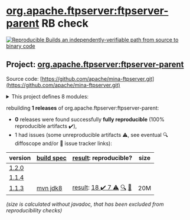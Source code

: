 [org.apache.ftpserver:ftpserver-parent](https://central.sonatype.com/artifact/org.apache.ftpserver/ftpserver-parent/1.1.3/versions) RB check
=======

[![Reproducible Builds](https://reproducible-builds.org/images/logos/rb.svg) an independently-verifiable path from source to binary code](https://reproducible-builds.org/)

## Project: [org.apache.ftpserver:ftpserver-parent](https://central.sonatype.com/artifact/org.apache.ftpserver/ftpserver-parent/1.1.3/versions)

Source code: [https://github.com/apache/mina-ftpserver.git](https://github.com/apache/mina-ftpserver.git)

<details><summary>This project defines 8 modules:</summary>

* [org.apache.ftpserver.examples:ftpserver-osgi-ftplet-service](https://central.sonatype.com/artifact/org.apache.ftpserver.examples/ftpserver-osgi-ftplet-service/1.1.3)
* [org.apache.ftpserver.examples:ftpserver-osgi-spring-service](https://central.sonatype.com/artifact/org.apache.ftpserver.examples/ftpserver-osgi-spring-service/1.1.3)
* [org.apache.ftpserver.examples:ftpserver-spring-war](https://central.sonatype.com/artifact/org.apache.ftpserver.examples/ftpserver-spring-war/1.1.3)
* [org.apache.ftpserver:ftplet-api](https://central.sonatype.com/artifact/org.apache.ftpserver/ftplet-api/1.1.3)
* [org.apache.ftpserver:ftpserver](https://central.sonatype.com/artifact/org.apache.ftpserver/ftpserver/1.1.3)
* [org.apache.ftpserver:ftpserver-core](https://central.sonatype.com/artifact/org.apache.ftpserver/ftpserver-core/1.1.3)
* [org.apache.ftpserver:ftpserver-examples](https://central.sonatype.com/artifact/org.apache.ftpserver/ftpserver-examples/1.1.3)
* [org.apache.ftpserver:ftpserver-parent](https://central.sonatype.com/artifact/org.apache.ftpserver/ftpserver-parent/1.1.3)
</details>

rebuilding **1 releases** of org.apache.ftpserver:ftpserver-parent:
- **0** releases were found successfully **fully reproducible** (100% reproducible artifacts :heavy_check_mark:),
- 1 had issues (some unreproducible artifacts :warning:, see eventual :mag: diffoscope and/or :memo: issue tracker links):

| version | [build spec](/BUILDSPEC.md) | [result](https://reproducible-builds.org/docs/jvm/): reproducible? | size |
| -- | --------- | ------ | -- |
| [1.2.0](https://central.sonatype.com/artifact/org.apache.ftpserver/ftpserver-parent/1.2.0/pom) | | | |
| [1.1.4](https://central.sonatype.com/artifact/org.apache.ftpserver/ftpserver-parent/1.1.4/pom) | | | |
| [1.1.3](https://central.sonatype.com/artifact/org.apache.ftpserver/ftpserver-parent/1.1.3/pom) | [mvn jdk8](mina-ftpserver-1.1.3.buildspec) | [result](ftpserver-parent-1.1.3.buildinfo): [18 :heavy_check_mark:  7 :warning:](ftpserver-parent-1.1.3.buildcompare) [:mag:](ftpserver-parent-1.1.3.diffoscope) [:memo:](https://github.com/apache/mina-ftpserver/pull/13) | 20M |

<i>(size is calculated without javadoc, that has been excluded from reproducibility checks)</i>
